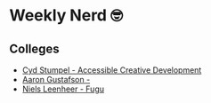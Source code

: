 # Weekly Nerd 🤓

## Colleges
* [Cyd Stumpel - Accessible Creative Development](./colleges/Cyd%20Stumpel.md)
* [Aaron Gustafson - ](./colleges/Aaron%20Gustafson.md)
* [Niels Leenheer - Fugu](./colleges/Niels%20Leenheer.md)

